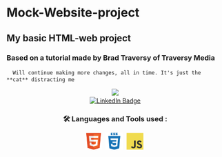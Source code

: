 # Mock-Website-project

## My basic HTML-web project

 ### Based on a tutorial made by Brad Traversy of Traversy Media
 
      Will continue making more changes, all in time. It's just the **cat** distracting me
 
<div id="header" align="center">
  <img src="https://media4.giphy.com/media/3oKIPnAiaMCws8nOsE/giphy.gif" width="300" />
<div>
<div id="badges">
  <a href="https://www.linkedin.com/in/markus-kojo-0b7177245/" target="_blank rel="noreferrer noopener">
    <img src="https://img.shields.io/badge/LinkedIn-blue?style=for-the-badge&logo=linkedin&logoColor=white" alt="LinkedIn Badge"/>
  </a>
  
  ### :hammer_and_wrench: Languages and Tools used : 
  <div>
    <img src="https://github.com/devicons/devicon/blob/master/icons/html5/html5-original.svg" title="HTML5" alt="HTML" width="40" height="40"/>&nbsp;
    <img src="https://github.com/devicons/devicon/blob/master/icons/css3/css3-plain-wordmark.svg"  title="CSS3" alt="CSS" width="40" height="40"/>&nbsp;
    <img src="https://github.com/devicons/devicon/blob/master/icons/javascript/javascript-original.svg" title="JavaScript" alt="JavaScript" width="40" height="40"/>&nbsp;
  </div>
